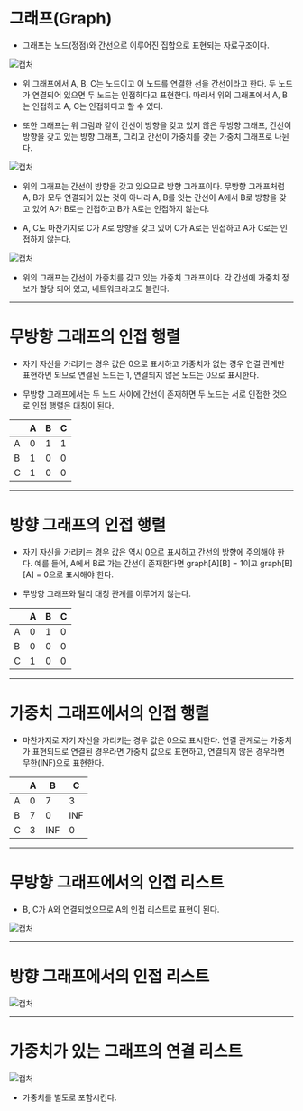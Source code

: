 # 그래프(Graph)

- 그래프는 노드(정점)와 간선으로 이루어진 집합으로 표현되는 자료구조이다.

![캡처](https://github.com/dnwls16071/TIL/assets/106802375/7277be78-8bb6-469f-a991-8e6cf569898d)

- 위 그래프에서 A, B, C는 노드이고 이 노드를 연결한 선을 간선이라고 한다. 두 노드가 연결되어 있으면 두 노드는 인접하다고 표현한다. 따라서 위의 그래프에서 A, B는 인접하고 A, C는 인접하다고 할 수 있다.

- 또한 그래프는 위 그림과 같이 간선이 방향을 갖고 있지 않은 무방향 그래프, 간선이 방향을 갖고 있는 방향 그래프, 그리고 간선이 가중치를 갖는 가중치 그래프로 나뉜다.

![캡처](https://github.com/dnwls16071/TIL/assets/106802375/b44ad6eb-bbd5-445f-a0d7-78b26315208b)

- 위의 그래프는 간선이 방향을 갖고 있으므로 방향 그래프이다. 무방향 그래프처럼 A, B가 모두 연결되어 있는 것이 아니라 A, B를 잇는 간선이 A에서 B로 방향을 갖고 있어 A가 B로는 인접하고 B가 A로는 인접하지 않는다.

- A, C도 마찬가지로 C가 A로 방향을 갖고 있어 C가 A로는 인접하고 A가 C로는 인접하지 않는다.

![캡처](https://github.com/dnwls16071/TIL/assets/106802375/d9bfa3ce-364f-4fd4-95f3-438e374c385d)

- 위의 그래프는 간선이 가중치를 갖고 있는 가중치 그래프이다. 각 간선에 가중치 정보가 할당 되어 있고, 네트워크라고도 불린다.

--- 

# 무방향 그래프의 인접 행렬

- 자기 자신을 가리키는 경우 값은 0으로 표시하고 가중치가 없는 경우 연결 관계만 표현하면 되므로 연결된 노드는 1, 연결되지 않은 노드는 0으로 표시한다.

- 무방향 그래프에서는 두 노드 사이에 간선이 존재하면 두 노드는 서로 인접한 것으로 인접 행렬은 대칭이 된다.

| | A | B | C |
|---------|---------|---------|----------|
| A | 0 | 1 | 1 |
| B | 1 | 0 | 0 |
| C | 1 | 0 | 0 |

---

# 방향 그래프의 인접 행렬

- 자기 자신을 가리키는 경우 값은 역시 0으로 표시하고 간선의 방향에 주의해야 한다. 예를 들어, A에서 B로 가는 간선이 존재한다면 graph[A][B] = 1이고 graph[B][A] = 0으로 표시해야 한다.

- 무방향 그래프와 달리 대칭 관계를 이루어지 않는다.

| | A | B | C |
|---------|---------|---------|----------|
| A | 0 | 1 | 0 |
| B | 0 | 0 | 0 |
| C | 1 | 0 | 0 |

---

# 가중치 그래프에서의 인접 행렬

- 마찬가지로 자기 자신을 가리키는 경우 값은 0으로 표시한다. 연결 관계로는 가중치가 표현되므로 연결된 경우라면 가중치 값으로 표현하고, 연결되지 않은 경우라면 무한(INF)으로 표현한다.

| | A | B | C |
|---------|---------|---------|----------|
| A | 0 | 7 | 3 |
| B | 7 | 0 | INF |
| C | 3 | INF | 0 |

--- 

# 무방향 그래프에서의 인접 리스트

- B, C가 A와 연결되었으므로 A의 인접 리스트로 표현이 된다.

![캡처](https://github.com/dnwls16071/TIL/assets/106802375/cc9c634e-48c6-4dfd-9a23-254531cc86df)

---

# 방향 그래프에서의 인접 리스트

![캡처](https://github.com/dnwls16071/TIL/assets/106802375/8331a651-6d16-41d0-8824-94a08688d137)

---

# 가중치가 있는 그래프의 연결 리스트

![캡처](https://github.com/dnwls16071/TIL/assets/106802375/b8c66dbc-a12d-40e9-a116-2900ae0a4ac3)

- 가중치를 별도로 포함시킨다.
